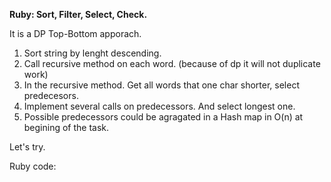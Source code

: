 **Ruby: Sort, Filter, Select, Check.**


It is a DP Top-Bottom apporach.

1. Sort string by lenght descending.
2. Call recursive method on each word. (because of dp it will not duplicate work)
3. In the recursive method. Get all words that one char shorter, select predecesors.
4. Implement several calls on predecessors. And select longest one. 
5. Possible predecessors could be agragated in a Hash map in O(n) at begining of the task.

Let's try.

Ruby code:
```Ruby
```
